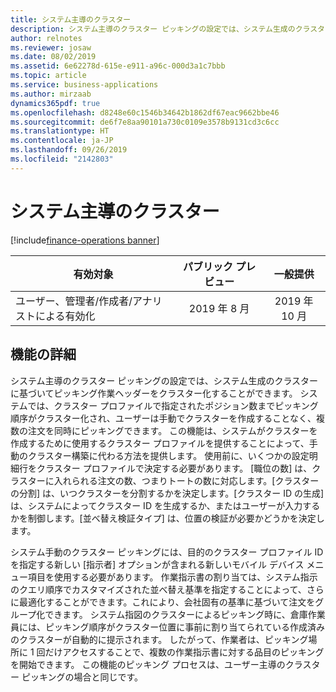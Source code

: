 ```yaml
---
title: システム主導のクラスター
description: システム主導のクラスター ピッキングの設定では、システム生成のクラスターに基づいてピッキング作業ヘッダーをクラスター化することができます。
author: relnotes
ms.reviewer: josaw
ms.date: 08/02/2019
ms.assetid: 6e62278d-615e-e911-a96c-000d3a1c7bbb
ms.topic: article
ms.service: business-applications
ms.author: mirzaab
dynamics365pdf: true
ms.openlocfilehash: d8248e60c1546b34642b1862df67eac9662bbe46
ms.sourcegitcommit: de6f7e8aa90101a730c0109e3578b9131cd3c6cc
ms.translationtype: HT
ms.contentlocale: ja-JP
ms.lasthandoff: 09/26/2019
ms.locfileid: "2142803"
---
```

# <a name="system-directed-clustering"></a>システム主導のクラスター
[!include[finance-operations banner](../includes/finance-operations.md)]

| 有効対象    |  パブリック プレビュー | 一般提供 | 
| ---------- | :----------: |:----------: |
|ユーザー、管理者/作成者/アナリストによる有効化|2019 年 8 月| 2019 年 10 月|






## <a name="feature-details"></a>機能の詳細
<!--feature detail start -->
システム主導のクラスター ピッキングの設定では、システム生成のクラスターに基づいてピッキング作業ヘッダーをクラスター化することができます。 システムでは、クラスター プロファイルで指定されたポジション数までピッキング順序がクラスター化され、ユーザーは手動でクラスターを作成することなく、複数の注文を同時にピッキングできます。 この機能は、システムがクラスターを作成するために使用するクラスター プロファイルを提供することによって、手動のクラスター構築に代わる方法を提供します。 使用前に、いくつかの設定明細行をクラスター プロファイルで決定する必要があります。 [職位の数] は、クラスターに入れられる注文の数、つまりトートの数に対応します。[クラスターの分割] は、いつクラスターを分割するかを決定します。[クラスター ID の生成] は、システムによってクラスター ID を生成するか、またはユーザーが入力するかを制御します。[並べ替え検証タイプ] は、位置の検証が必要かどうかを決定します。 

システム手動のクラスター ピッキングには、目的のクラスター プロファイル ID を指定する新しい [指示者] オプションが含まれる新しいモバイル デバイス メニュー項目を使用する必要があります。 作業指示書の割り当ては、システム指示のクエリ順序でカスタマイズされた並べ替え基準を指定することによって、さらに最適化することができます。これにより、会社固有の基準に基づいて注文をグループ化できます。 システム指図のクラスターによるピッキング時に、倉庫作業員には、ピッキング順序がクラスター位置に事前に割り当てられている作成済みのクラスターが自動的に提示されます。 したがって、作業者は、ピッキング場所に 1 回だけアクセスすることで、複数の作業指示書に対する品目のピッキングを開始できます。 この機能のピッキング プロセスは、ユーザー主導のクラスター ピッキングの場合と同じです。
<!--feature detail end -->











